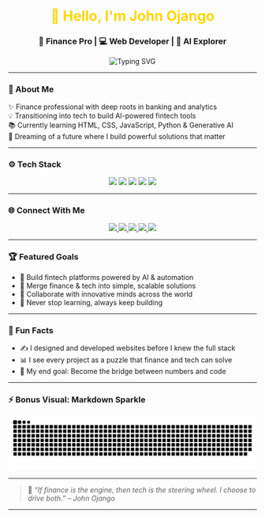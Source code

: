 <h1 align="center" style="color:#FFD700;">👋 Hello, I'm John Ojango</h1>
<h3 align="center">💼 Finance Pro | 💻 Web Developer | 🤖 AI Explorer</h3>

<p align="center">
  <img src="https://readme-typing-svg.demolab.com?font=Fira+Code&size=24&duration=3000&pause=1000&color=FFD700&center=true&vCenter=true&width=600&lines=Where+Finance+Meets+Code;Exploring+Web+Dev%2C+Python%2C+AI;Building+Tech+for+the+Future" alt="Typing SVG" />
</p>

---

### 🧠 About Me

✨ Finance professional with deep roots in banking and analytics  
💡 Transitioning into tech to build AI-powered fintech tools  
📚 Currently learning HTML, CSS, JavaScript, Python & Generative AI  
🚀 Dreaming of a future where I build powerful solutions that matter

---

### ⚙️ Tech Stack

<p align="center">
  <img src="https://img.shields.io/badge/HTML5-FFD700?style=for-the-badge&logo=html5&logoColor=black" />
  <img src="https://img.shields.io/badge/CSS3-FFD700?style=for-the-badge&logo=css3&logoColor=black" />
  <img src="https://img.shields.io/badge/JavaScript-FFD700?style=for-the-badge&logo=javascript&logoColor=black" />
  <img src="https://img.shields.io/badge/Python-FFD700?style=for-the-badge&logo=python&logoColor=black" />
  <img src="https://img.shields.io/badge/VSCode-FFD700?style=for-the-badge&logo=visualstudiocode&logoColor=black" />
</p>

---

### 🌐 Connect With Me

<p align="center">
  <a href="https://www.linkedin.com/in/john-ojango-b7171522b" target="_blank">
    <img src="https://img.shields.io/badge/LinkedIn-FFD700?style=for-the-badge&logo=linkedin&logoColor=black" />
  </a>
  <a href="https://x.com/OjangoJohn" target="_blank">
    <img src="https://img.shields.io/badge/X(Twitter)-FFD700?style=for-the-badge&logo=twitter&logoColor=black" />
  </a>
  <a href="https://www.facebook.com/share/1Av31M6inE" target="_blank">
    <img src="https://img.shields.io/badge/Facebook-FFD700?style=for-the-badge&logo=facebook&logoColor=black" />
  </a>
  <a href="https://www.instagram.com/john_omondi_oj" target="_blank">
    <img src="https://img.shields.io/badge/Instagram-FFD700?style=for-the-badge&logo=instagram&logoColor=black" />
  </a>
  <a href="https://macaly-hmqud9raq07o7e4pxjtko7id.macaly-app.com" target="_blank">
    <img src="https://img.shields.io/badge/Portfolio-FFD700?style=for-the-badge&logo=web&logoColor=black" />
  </a>
</p>

---

### 🏆 Featured Goals

- 🚀 Build fintech platforms powered by AI & automation  
- 🔁 Merge finance & tech into simple, scalable solutions  
- 🤝 Collaborate with innovative minds across the world  
- 🎯 Never stop learning, always keep building

---

### 🧩 Fun Facts

- ✍️ I designed and developed websites before I knew the full stack  
- 📊 I see every project as a puzzle that finance and tech can solve  
- 🔗 My end goal: Become the bridge between numbers and code

---

### ⚡ Bonus Visual: Markdown Sparkle

<p align="center">
  <img src="https://raw.githubusercontent.com/Platane/snk/output/github-contribution-grid-snake-dark.svg" alt="Contribution snake animation" />
</p>

---

> 📌 *“If finance is the engine, then tech is the steering wheel. I choose to drive both.” – John Ojango*

---
